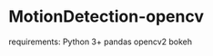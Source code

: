 # MotionDetection-opencv
requirements:
          Python 3+
          pandas
          opencv2
          bokeh 
